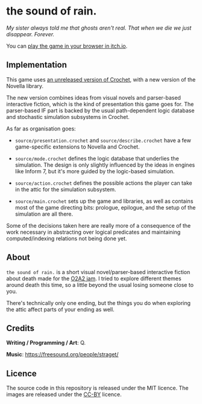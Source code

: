 # the sound of rain.

_My sister always told me that ghosts aren't real. That when we die we just disappear. Forever._

You can [play the game in your browser in itch.io](https://qteatime.itch.io/the-sound-of-rain).


## Implementation

This game uses [an unreleased version of Crochet](https://github.com/qteatime/crochet), with a new version of the Novella library.

The new version combines ideas from visual novels and parser-based interactive fiction, which is the kind of presentation this game goes for. The parser-based IF part is backed by the usual path-dependent logic database and stochastic simulation subsystems in Crochet.

As far as organisation goes:

  - `source/presentation.crochet` and `source/describe.crochet` have a few
    game-specific extensions to Novella and Crochet.

  - `source/mode.crochet` defines the logic database that underlies the
    simulation. The design is only slightly influenced by the ideas in
    engines like Inform 7, but it's more guided by the logic-based simulation.

  - `source/action.crochet` defines the possible actions the player can take
    in the attic for the simulation subsystem.

  - `source/main.crochet` sets up the game and libraries, as well as contains
    most of the game directing bits: prologue, epilogue, and the setup of
    the simulation are all there.

Some of the decisions taken here are really more of a consequence of the work necessary in abstracting over logical predicates and maintaining computed/indexing relations not being done yet.


## About

`the sound of rain.` is a short visual novel/parser-based interactive fiction about death made for the [O2A2 jam](https://itch.io/jam/o2a2-2022). I tried to explore different themes around death this time, so a little beyond the usual losing someone close to you.

There's technically only one ending, but the things you do when exploring the attic affect parts of your ending as well.


## Credits

**Writing / Programming / Art**: Q.

**Music**: https://freesound.org/people/straget/


## Licence

The source code in this repository is released under the MIT licence.
The images are released under the [CC-BY](http://creativecommons.org/licenses/by/4.0/) licence.
